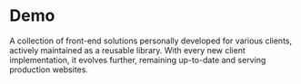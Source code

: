 # Demo
A collection of front-end solutions personally developed for various clients,
actively maintained as a reusable library. With every new client implementation,
it evolves further, remaining up-to-date and serving production websites.
